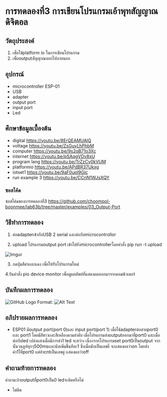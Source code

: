 # การทดลองที่3 การเขียนโปรแกรมเอ้าพุทสัญญาณดิจิตอล

## วัตถุประสงค์
1. เพื่อใช้platform io ในการเขียนโปรแกรม
2. เพื่อoutputสัญญาณออกไปภายนอก

## อุปกรณ์
* microcontroller ESP-01
* USB
* adapter
* output port
* input port
* Led

## ศึกษาข้อมูลเบื้องต้น
  * digital https://youtu.be/8ErQEAMUAlQ 
  * voltage https://youtu.be/ZsGuyLhPhbM
  * computer https://youtu.be/9s2qB71o3Xc
  * internet https://youtu.be/pSAqgVDv8xU
  * program lang https://youtu.be/TrZzCv0kVUM
  * platformio https://youtu.be/APdBR37Ukxg
  * iotset1 https://youtu.be/9aF0upI9Gic
  * run example 3 https://youtu.be/CCnN1WJsXQY
### ซอสโค้ด
ซอสโค้ดของการทดลองที่3 https://github.com/choompol-boonmee/lab63b/tree/master/examples/03_Output-Port

## วิธีทำการทดลอง
1. ต่อadapterเข้ากับUSB 2 serial และต่อกับmicrocontrollor

2. upload โปรแกรมoutput port เข้าไปยังmicrocontrollerโดยคำสั่ง  pip run -t upload

![Imgur](https://imgur.com/AQXgRRK.jpg)

3. กดปุ่มสีดำเเละแดง เพื่อให้รับโปรแกรมใหม่

4.รันคำสั่ง pio device monitor เพื่อดูผลลัพท์ที่แสดงผลออกมาจากคอมพิวเตอร์

## บันทึกผลการทดลอง

![GitHub Logo](/images/logo.png) Format: ![Alt Text](url)

## อภิปรายผลการทดลอง

* ESP01 มีoutput port(port 0)และ input port(port 1) เมื่อใช้adapterต่อสายport0 เเละ port1 โดยมีสีขาวเเละสีเหลืองตามลำดับ เมื่อโปรแกรมส่งoutputออกมาที่port0 และเมื่อต่อกับled เปล่งเเสงเมื่อมีการส่ง1 led จะสว่าง
เนื่องจากโปรแกรมset port0เป็นoutput จากนั้นวนลูปทุกๆ500msเเละนับเพิ่มขึ้นทีละ1 ซึ่งเมื่อนับเป็นเลขคี่ จะเเสดงผลว่าon โดยส่งค่า1ไที่port0 เเต่ถ้าcntเป็นเลขคู่ เเสดงผลว่าoff

## คำถามท้ายการทดลอง
คำถาม:ถ้าoutputที่port0เป็น0 ledจะติดหรือไม่
* ไม่ติด
